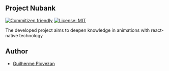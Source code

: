 ## Project Nubank

[![Commitizen friendly](https://img.shields.io/badge/commitizen-friendly-brightgreen.svg)](http://commitizen.github.io/cz-cli/)
[![License: MIT](https://img.shields.io/badge/License-MIT-yellow.svg)](https://opensource.org/licenses/MIT)


<p>The developed project aims to deepen knowledge in animations with react-native technology</p>

## Author

- [Guilherme Piovezan](https://github.com/GuiPiovezan)
